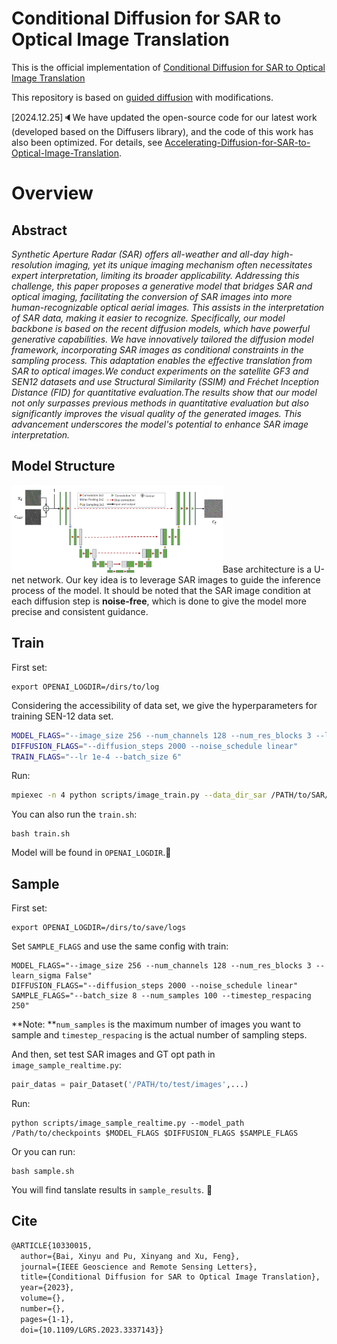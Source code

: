 # Conditional Diffusion for SAR to Optical Image Translation

This is the official implementation of [Conditional Diffusion for SAR to Optical Image Translation](https://ieeexplore.ieee.org/document/10330015/)

This repository is based on [guided diffusion](https://github.com/openai/guided-diffusion) with modifications.

[2024.12.25]🔈We have updated the open-source code for our latest work (developed based on the Diffusers library), and the code of this work has also been optimized. For details, see [Accelerating-Diffusion-for-SAR-to-Optical-Image-Translation](https://github.com/Coordi777/Accelerating-Diffusion-for-SAR-to-Optical-Image-Translation).

# Overview

## Abstract

*Synthetic Aperture Radar (SAR) offers all-weather and all-day high-resolution imaging, yet its unique imaging mechanism often necessitates expert interpretation, limiting its broader applicability. Addressing this challenge, this paper proposes a generative model that bridges SAR and optical imaging, facilitating the conversion of SAR images into more human-recognizable optical aerial images. This assists in the interpretation of SAR data, making it easier to recognize. Specifically, our model backbone is based on the recent diffusion models, which have powerful generative capabilities. We have innovatively tailored the diffusion model framework, incorporating SAR images as conditional constraints in the sampling process. This adaptation enables the effective translation from SAR to optical images.We conduct experiments on the satellite GF3 and SEN12 datasets and use Structural Similarity (SSIM) and Fréchet Inception Distance (FID) for quantitative evaluation.The results show that our model not only surpasses previous methods in quantitative evaluation but also significantly improves the visual quality of the generated images. This advancement underscores the model's potential to enhance SAR image interpretation.*

## Model Structure

<img src="./assets/at_2.png" alt="at_2" style="zoom: 33%;" />Base architecture is a U-net network. Our key idea is to leverage SAR images to guide the inference process of the model. It should be noted that the SAR image condition at each diffusion step is **noise-free**, which is done to give the model more precise and consistent guidance.

## Train

First set:

```shell
export OPENAI_LOGDIR=/dirs/to/log
```

Considering the accessibility of data set, we give the hyperparameters for training SEN-12 data set.

```sh
MODEL_FLAGS="--image_size 256 --num_channels 128 --num_res_blocks 3 --learn_sigma False"
DIFFUSION_FLAGS="--diffusion_steps 2000 --noise_schedule linear"
TRAIN_FLAGS="--lr 1e-4 --batch_size 6"
```

Run:

```sh
mpiexec -n 4 python scripts/image_train.py --data_dir_sar /PATH/to/SAR/images --data_dir_opt /Path/to/opt/images  $MODEL_FLAGS $DIFFUSION_FLAGS $TRAIN_FLAGS
```

You can also run the `train.sh`:

```shell
bash train.sh
```

Model will be found in `OPENAI_LOGDIR`.🥳

## Sample

First set:

```shell
export OPENAI_LOGDIR=/dirs/to/save/logs
```

Set `SAMPLE_FLAGS` and use the same config with train:

```shell
MODEL_FLAGS="--image_size 256 --num_channels 128 --num_res_blocks 3 --learn_sigma False" 
DIFFUSION_FLAGS="--diffusion_steps 2000 --noise_schedule linear" 
SAMPLE_FLAGS="--batch_size 8 --num_samples 100 --timestep_respacing 250"
```

**Note: **`num_samples` is the maximum number of images you want to sample and `timestep_respacing` is the actual number of sampling steps.

And then, set  test SAR images and GT opt path in `image_sample_realtime.py`:

```python
pair_datas = pair_Dataset('/PATH/to/test/images',...)
```

Run:

```shell
python scripts/image_sample_realtime.py --model_path /Path/to/checkpoints $MODEL_FLAGS $DIFFUSION_FLAGS $SAMPLE_FLAGS
```

Or you can run:

```shell
bash sample.sh
```

You will find tanslate results in `sample_results`. 🌠

## Cite
```latex
@ARTICLE{10330015,
  author={Bai, Xinyu and Pu, Xinyang and Xu, Feng},
  journal={IEEE Geoscience and Remote Sensing Letters}, 
  title={Conditional Diffusion for SAR to Optical Image Translation}, 
  year={2023},
  volume={},
  number={},
  pages={1-1},
  doi={10.1109/LGRS.2023.3337143}}
```
